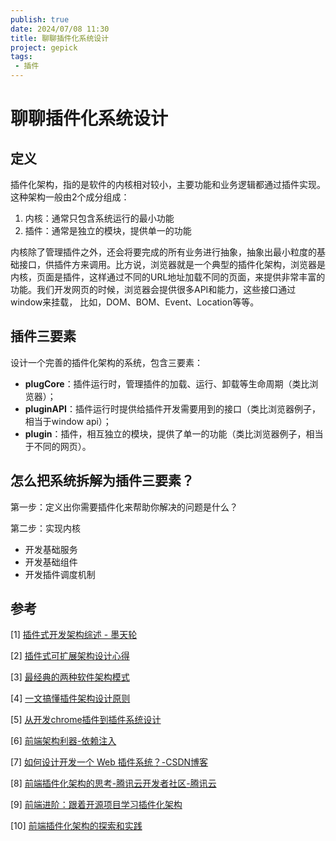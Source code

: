 ```yaml
---
publish: true
date: 2024/07/08 11:30
title: 聊聊插件化系统设计
project: gepick
tags:
 - 插件
---
```


# 聊聊插件化系统设计

## 定义

插件化架构，指的是软件的内核相对较小，主要功能和业务逻辑都通过插件实现。这种架构一般由2个成分组成：

1. 内核：通常只包含系统运行的最小功能
2. 插件：通常是独立的模块，提供单一的功能

内核除了管理插件之外，还会将要完成的所有业务进行抽象，抽象出最小粒度的基础接口，供插件方来调用。比方说，浏览器就是一个典型的插件化架构，浏览器是内核，页面是插件，这样通过不同的URL地址加载不同的页面，来提供非常丰富的功能。我们开发网页的时候，浏览器会提供很多API和能力，这些接口通过 window来挂载， 比如，DOM、BOM、Event、Location等等。

## 插件三要素

设计一个完善的插件化架构的系统，包含三要素：

- **plugCore**：插件运行时，管理插件的加载、运行、卸载等生命周期（类比浏览器）；
- **pluginAPI**：插件运行时提供给插件开发需要用到的接口（类比浏览器例子，相当于window api）；
- **plugin**：插件，相互独立的模块，提供了单一的功能（类比浏览器例子，相当于不同的网页）。

## **怎么把系统拆解为插件三要素？**

第一步：定义出你需要插件化来帮助你解决的问题是什么？

第二步：实现内核

- 开发基础服务
- 开发基础组件
- 开发插件调度机制

## 参考

[1] [插件式开发架构综述 - 墨天轮](https://www.modb.pro/db/131158)

[2] [插件式可扩展架构设计心得](https://zhuanlan.zhihu.com/p/372381276)

[3] [最经典的两种软件架构模式](https://tech.youzan.com/zui-jing-dian-de-liang-chong-ruan-jian-jia-gou-mo-shi/)

[4] [一文搞懂插件架构设计原则](https://rapidsu.cn/articles/5624)

[5] [从开发chrome插件到插件系统设计](https://qborfy.com/today/20230224.html)

[6] [前端架构利器-依赖注入](https://zhuanlan.zhihu.com/p/632918199)

[7] [如何设计开发一个 Web 插件系统？-CSDN博客](https://blog.csdn.net/qiwoo_weekly/article/details/117970182)

[8] [前端插件化架构的思考-腾讯云开发者社区-腾讯云](https://cloud.tencent.com/developer/article/1600005)

[9] [前端进阶：跟着开源项目学习插件化架构](https://segmentfault.com/a/1190000022991956)

[10] [前端插件化架构的探索和实践](https://segmentfault.com/a/1190000024527170)
